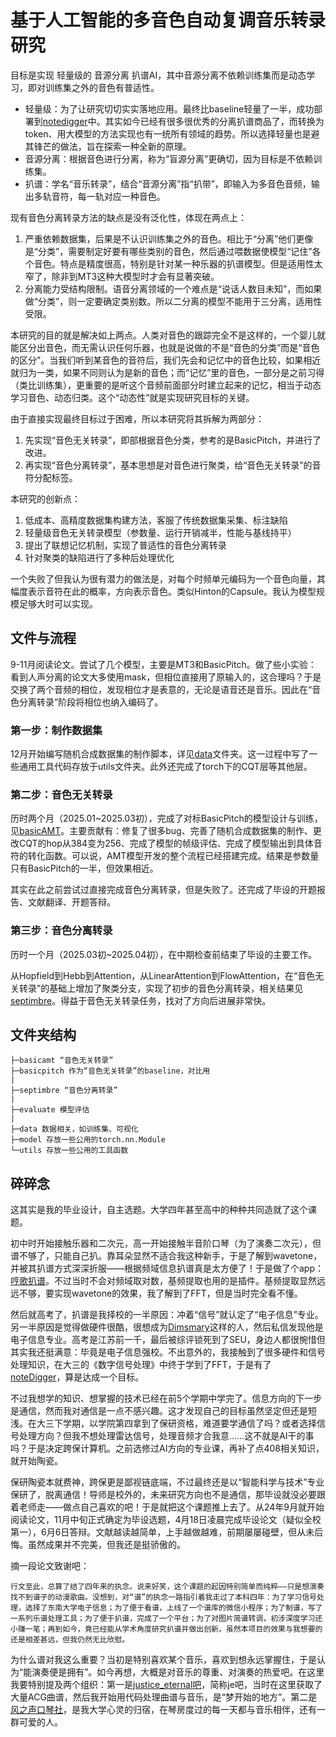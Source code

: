 # 基于人工智能的多音色自动复调音乐转录研究
目标是实现 轻量级的 音源分离 扒谱AI，其中音源分离不依赖训练集而是动态学习，即对训练集之外的音色有普适性。
- 轻量级：为了让研究切切实实落地应用。最终比baseline轻量了一半，成功部署到[notedigger](https://madderscientist.github.io/noteDigger/)中。其实如今已经有很多很优秀的分离扒谱商品了，而转换为token、用大模型的方法实现也有一统所有领域的趋势。所以选择轻量也是避其锋芒的做法，旨在探索一种全新的原理。
- 音源分离：根据音色进行分离，称为“盲源分离”更确切，因为目标是不依赖训练集。
- 扒谱：学名“音乐转录”，结合“音源分离”指“扒带”，即输入为多音色音频，输出多轨音符，每一轨对应一种音色。

现有音色分离转录方法的缺点是没有泛化性，体现在两点上：
1. 严重依赖数据集，后果是不认识训练集之外的音色。相比于“分离”他们更像是“分类”，需要制定好要有哪些类别的音色，然后通过喂数据使模型“记住”各个音色。特点是精度很高，特别是针对某一种乐器的扒谱模型。但是适用性太窄了，除非到MT3这种大模型时才会有显著突破。
2. 分离能力受结构限制。语音分离领域的一个难点是“说话人数目未知”，而如果做“分类”，则一定要确定类别数。所以二分离的模型不能用于三分离，适用性受限。

本研究的目的就是解决如上两点。人类对音色的跟踪完全不是这样的，一个婴儿就能区分出音色，而无需认识任何乐器，也就是说做的不是“音色的分类”而是“音色的区分”。当我们听到某音色的音符后，我们先会和记忆中的音色比较，如果相近就归为一类，如果不同则认为是新的音色；而“记忆”里的音色，一部分是之前习得（类比训练集），更重要的是听这个音频前面部分时建立起来的记忆，相当于动态学习音色、动态归类。这个“动态性”就是实现研究目标的关键。

由于直接实现最终目标过于困难，所以本研究将其拆解为两部分：
1. 先实现“音色无关转录”，即部根据音色分类，参考的是BasicPitch，并进行了改进。
2. 再实现“音色分离转录”，基本思想是对音色进行聚类，给“音色无关转录”的音符分配标签。

本研究的创新点：
1. 低成本、高精度数据集构建方法，客服了传统数据集采集、标注缺陷
2. 轻量级音色无关转录模型（参数量、运行开销减半，性能与基线持平）
3. 提出了联想记忆机制，实现了普适性的音色分离转录
4. 针对聚类的缺陷进行了多种后处理优化

一个失败了但我认为很有潜力的做法是，对每个时频单元编码为一个音色向量，其幅度表示音符在此的概率，方向表示音色。类似Hinton的Capsule。我认为模型规模足够大时可以实现。

## 文件与流程
9-11月阅读论文。尝试了几个模型，主要是MT3和BasicPitch。做了些小实验：
看到人声分离的论文大多使用mask，但相位直接用了原输入的，这合理吗？于是交换了两个音频的相位，发现相位才是表意的，无论是语音还是音乐。因此在“音色分离转录”阶段将相位也纳入编码了。

### 第一步：制作数据集
12月开始编写随机合成数据集的制作脚本，详见[data](data/README.md)文件夹。这一过程中写了一些通用工具代码存放于utils文件夹。此外还完成了torch下的CQT层等其他层。

### 第二步：音色无关转录
历时两个月（2025.01~2025.03初），完成了对标BasicPitch的模型设计与训练，见[basicAMT](basicamt/README.md)。主要贡献有：修复了很多bug、完善了随机合成数据集的制作、更改CQT的hop从384变为256、完成了模型的帧级评估、完成了模型输出到具体音符的转化函数。可以说，AMT模型开发的整个流程已经搭建完成。结果是参数量只有BasicPitch的一半，但效果相近。

其实在此之前尝试过直接完成音色分离转录，但是失败了。还完成了毕设的开题报告、文献翻译、开题答辩。

### 第三步：音色分离转录
历时一个月（2025.03初~2025.04初），在中期检查前结束了毕设的主要工作。

从Hopfield到Hebb到Attention，从LinearAttention到FlowAttention，在“音色无关转录”的基础上增加了聚类分支，实现了初步的音色分离转录，相关结果见[septimbre](septimbre/README.md)。得益于音色无关转录任务，找对了方向后进展非常快。

## 文件夹结构
```
├─basicamt “音色无关转录”
├─basicpitch 作为“音色无关转录”的baseline，对比用
|
├─septimbre “音色分离转录”
|
├─evaluate 模型评估
|
├─data 数据相关，如训练集、可视化
├─model 存放一些公用的torch.nn.Module
└─utils 存放一些公用的工具函数
```

## 碎碎念
这其实是我的毕业设计，自主选题。大学四年甚至高中的种种共同造就了这个课题。

初中时开始接触乐器和二次元，高一开始接触半音阶口琴（为了演奏二次元），但谱不够了，只能自己扒。靠耳朵显然不适合我这种新手，于是了解到wavetone，并被其扒谱方式深深折服——根据频域信息扒谱真是太方便了！于是做了个app：[哼歌扒谱](https://www.bilibili.com/video/BV18E411A7kC/)。不过当时不会对频域取对数，基频提取也用的是插件。基频提取显然远远不够，要实现wavetone的效果，我了解到了FFT，但是当时完全看不懂。

然后就高考了，扒谱是我择校的一半原因：冲着“信号”就认定了“电子信息”专业。另一半原因是觉得做硬件很酷，很想成为[Dimsmary](https://space.bilibili.com/5657589)这样的人，然后私信发现他是电子信息专业。高考是江苏前一千，最后被综评锁死到了SEU，身边人都很惋惜但其实我还挺满意：毕竟是电子信息强校。不出意外的，我接触到了很多硬件和信号处理知识，在大三的《数字信号处理》中终于学到了FFT，于是有了[noteDigger](https://madderscientist.github.io/noteDigger/)，算是达成一个目标。

不过我想学的知识、想掌握的技术已经在前5个学期中学完了。信息方向的下一步是通信，然而我对通信是一点不感兴趣。这才发现自己的目标虽然坚定但还是短浅。在大三下学期，以学院第四拿到了保研资格，难道要学通信了吗？或者选择信号处理方向？但我不想处理雷达信号，处理音频才合我意……这不就是AI干的事吗？于是决定跨保计算机。之前选修过AI方向的专业课，再补了点408相关知识，就开始陶瓷。

保研陶瓷本就费神，跨保更是鄙视链底端，不过最终还是以“智能科学与技术”专业保研了，脱离通信！导师是校外的，未来研究方向也不是通信，那毕设就没必要跟着老师走——做点自己喜欢的吧！于是就把这个课题推上去了。从24年9月就开始阅读论文，11月中旬正式确定为毕设选题，4月18日凌晨完成毕设论文（疑似全校第一），6月6日答辩。文献越读越简单，上手越做越难，前期屡屡碰壁，但从未后悔。虽然成果并不完美，但我还是挺骄傲的。

摘一段论文致谢吧：

    行文至此，总算了结了四年来的执念。说来好笑，这个课题的起因特别简单而纯粹——只是想演奏找不到谱子的动漫歌曲。没想到，对“谱”的执念一路指引着我走过了本科四年：为了学习信号处理，选择了东南大学电子信息；为了便于看谱，上线了一个谱库的微信小程序；为了制谱，写了一系列乐谱处理工具；为了便于扒谱，完成了一个平台；为了对图片简谱转调，初涉深度学习还小赚一笔；再到如今，竟已经能从学术角度研究扒谱并做出创新。虽然本项目的效果与我想要的还是相差甚远，但我仍然无比欣慰。

为什么谱对我这么重要？当初是特别喜欢某个音乐，喜欢到想永远掌握住，于是认为“能演奏便是拥有”。如今再想，大概是对音乐的尊重、对演奏的热爱吧。在这里我要特别提及两个组织：第一是[justice_eternal吧](https://tieba.baidu.com/f?kw=justice_eternal&ie=utf-8)，简称je吧，当时在这里获取了大量ACG曲谱，然后我开始用代码处理曲谱与音乐，是“梦开始的地方”。第二是[风之声口琴社](https://space.bilibili.com/354838640)，是我大学心灵的归宿，在琴房度过的每一天都与音乐相伴，还有一群可爱的人。